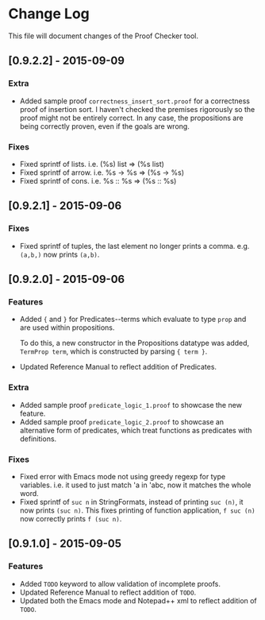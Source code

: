 # Change Log
This file will document changes of the Proof Checker tool.

## [0.9.2.2] - 2015-09-09
### Extra
- Added sample proof `correctness_insert_sort.proof` for a correctness proof of insertion sort. I haven't checked the premises rigorously so the proof might not be entirely correct. In any case, the propositions are being correctly proven, even if the goals are wrong.
### Fixes
- Fixed sprintf of lists. i.e. (%s) list => (%s list)
- Fixed sprintf of arrow. i.e. %s -> %s => (%s -> %s)
- Fixed sprintf of cons. i.e. %s :: %s => (%s :: %s)

## [0.9.2.1] - 2015-09-06
### Fixes
- Fixed sprintf of tuples, the last element no longer prints a comma. e.g. `(a,b,)` now prints `(a,b)`.

## [0.9.2.0] - 2015-09-06
### Features
- Added `{` and `}` for Predicates--terms which evaluate to type `prop` and are used within propositions. 

	To do this, a new constructor in the Propositions datatype was added, `TermProp term`, which is constructed by parsing `{ term }`.
- Updated Reference Manual to reflect addition of Predicates.

### Extra
- Added sample proof `predicate_logic_1.proof` to showcase the new feature.
- Added sample proof `predicate_logic_2.proof` to showcase an alternative form of predicates, which treat functions as predicates with definitions.

### Fixes
- Fixed error with Emacs mode not using greedy regexp for type variables. i.e. it used to just match 'a in 'abc, now it matches the whole word.
- Fixed sprintf of `suc n` in StringFormats, instead of printing `suc (n)`, it now prints `(suc n)`. This fixes printing of function application, `f suc (n)` now correctly prints `f (suc n)`.

## [0.9.1.0] - 2015-09-05
### Features
- Added `TODO` keyword to allow validation of incomplete proofs.
- Updated Reference Manual to reflect addition of `TODO`.
- Updated both the Emacs mode and Notepad++ xml to reflect addition of `TODO`.